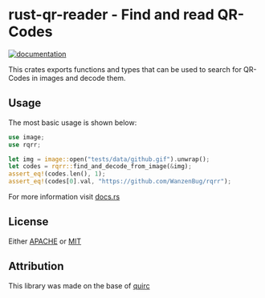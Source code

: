 # rust-qr-reader - Find and read QR-Codes
[![documentation](https://docs.rs/rqrr/badge.svg)](https://docs.rs/rqrr/)

This crates exports functions and types that can be used to search for QR-Codes in images and
decode them.

## Usage
The most basic usage is shown below:

```rust
use image;
use rqrr;

let img = image::open("tests/data/github.gif").unwrap();
let codes = rqrr::find_and_decode_from_image(&img);
assert_eq!(codes.len(), 1);
assert_eq!(codes[0].val, "https://github.com/WanzenBug/rqrr");
```
For more information visit [docs.rs](https://docs.rs/rqrr/)

## License
Either [APACHE](LICENSE-APACHE) or [MIT](LICENSE-MIT)

## Attribution
This library was made on the base of [quirc](https://github.com/dlbeer/quirc)

